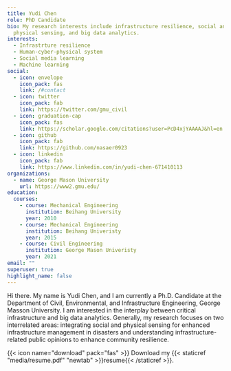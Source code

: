 ```yaml
---
title: Yudi Chen
role: PhD Candidate
bio: My research interests include infrastructure resilience, social and
  physical sensing, and big data analytics.
interests:
  - Infrastrture resilience
  - Human-cyber-physical system
  - Social media learning
  - Machine learning
social:
  - icon: envelope
    icon_pack: fas
    link: /#contact
  - icon: twitter
    icon_pack: fab
    link: https://twitter.com/gmu_civil
  - icon: graduation-cap
    icon_pack: fas
    link: https://scholar.google.com/citations?user=PcD4xjYAAAAJ&hl=en
  - icon: github
    icon_pack: fab
    link: https://github.com/nasaer0923
  - icon: linkedin
    icon_pack: fab
    link: https://www.linkedin.com/in/yudi-chen-671410113
organizations:
  - name: George Mason University
    url: https://www2.gmu.edu/
education:
  courses:
    - course: Mechanical Engineering
      institution: Beihang University
      year: 2010
    - course: Mechanical Engineering
      institution: Beihang Univeristy
      year: 2015
    - course: Civil Engineering
      institution: George Mason Univeristy
      year: 2021
email: ""
superuser: true
highlight_name: false
---
```

Hi there. My name is Yudi Chen, and I am currently a Ph.D. Candidate at the Department of Civil, Environmental, and Infrastructure Engineering, George Masson University. I am interested in the interplay between critical infrastructure and big data analytics. Generally, my research focuses on two interrelated areas: integrating social and physical sensing for enhanced infrastructure management in disasters and understanding infrastructure-related public opinions to enhance community resilience.

{{< icon name="download" pack="fas" >}} Download my {{< staticref "media/resume.pdf" "newtab" >}}resume{{< /staticref >}}.
